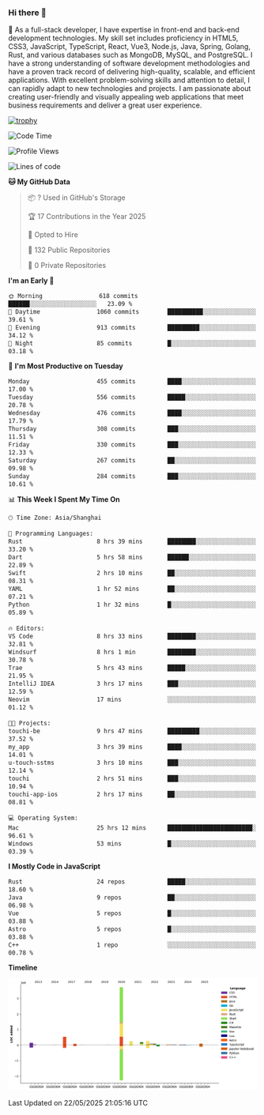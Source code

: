 ### Hi there 👋

🌱 As a full-stack developer, I have expertise in front-end and back-end development technologies. My skill set includes proficiency in HTML5, CSS3, JavaScript, TypeScript, React, Vue3, Node.js, Java, Spring, Golang, Rust, and various databases such as MongoDB, MySQL, and PostgreSQL. I have a strong understanding of software development methodologies and have a proven track record of delivering high-quality, scalable, and efficient applications. With excellent problem-solving skills and attention to detail, I can rapidly adapt to new technologies and projects. I am passionate about creating user-friendly and visually appealing web applications that meet business requirements and deliver a great user experience.

[![trophy](https://github-profile-trophy.vercel.app/?username=elton&rank=SECRET,SSS,SS,S,AAA,AA,A&theme=onedark&no-frame=true&margin-w=10)](https://github.com/ryo-ma/github-profile-trophy)

<!--START_SECTION:waka-->
![Code Time](http://img.shields.io/badge/Code%20Time-1%2C658%20hrs%2048%20mins-blue)

![Profile Views](http://img.shields.io/badge/Profile%20Views-1-blue)

![Lines of code](https://img.shields.io/badge/From%20Hello%20World%20I%27ve%20Written-5.7%20million%20lines%20of%20code-blue)

**🐱 My GitHub Data** 

> 📦 ? Used in GitHub's Storage 
 > 
> 🏆 17 Contributions in the Year 2025
 > 
> 💼 Opted to Hire
 > 
> 📜 132 Public Repositories 
 > 
> 🔑 0 Private Repositories 
 > 
**I'm an Early 🐤** 

```text
🌞 Morning                618 commits         ██████░░░░░░░░░░░░░░░░░░░   23.09 % 
🌆 Daytime                1060 commits        ██████████░░░░░░░░░░░░░░░   39.61 % 
🌃 Evening                913 commits         █████████░░░░░░░░░░░░░░░░   34.12 % 
🌙 Night                  85 commits          █░░░░░░░░░░░░░░░░░░░░░░░░   03.18 % 
```
📅 **I'm Most Productive on Tuesday** 

```text
Monday                   455 commits         ████░░░░░░░░░░░░░░░░░░░░░   17.00 % 
Tuesday                  556 commits         █████░░░░░░░░░░░░░░░░░░░░   20.78 % 
Wednesday                476 commits         ████░░░░░░░░░░░░░░░░░░░░░   17.79 % 
Thursday                 308 commits         ███░░░░░░░░░░░░░░░░░░░░░░   11.51 % 
Friday                   330 commits         ███░░░░░░░░░░░░░░░░░░░░░░   12.33 % 
Saturday                 267 commits         ██░░░░░░░░░░░░░░░░░░░░░░░   09.98 % 
Sunday                   284 commits         ███░░░░░░░░░░░░░░░░░░░░░░   10.61 % 
```


📊 **This Week I Spent My Time On** 

```text
🕑︎ Time Zone: Asia/Shanghai

💬 Programming Languages: 
Rust                     8 hrs 39 mins       ████████░░░░░░░░░░░░░░░░░   33.20 % 
Dart                     5 hrs 58 mins       ██████░░░░░░░░░░░░░░░░░░░   22.89 % 
Swift                    2 hrs 10 mins       ██░░░░░░░░░░░░░░░░░░░░░░░   08.31 % 
YAML                     1 hr 52 mins        ██░░░░░░░░░░░░░░░░░░░░░░░   07.21 % 
Python                   1 hr 32 mins        █░░░░░░░░░░░░░░░░░░░░░░░░   05.89 % 

🔥 Editors: 
VS Code                  8 hrs 33 mins       ████████░░░░░░░░░░░░░░░░░   32.81 % 
Windsurf                 8 hrs 1 min         ████████░░░░░░░░░░░░░░░░░   30.78 % 
Trae                     5 hrs 43 mins       █████░░░░░░░░░░░░░░░░░░░░   21.95 % 
IntelliJ IDEA            3 hrs 17 mins       ███░░░░░░░░░░░░░░░░░░░░░░   12.59 % 
Neovim                   17 mins             ░░░░░░░░░░░░░░░░░░░░░░░░░   01.12 % 

🐱‍💻 Projects: 
touchi-be                9 hrs 47 mins       █████████░░░░░░░░░░░░░░░░   37.52 % 
my_app                   3 hrs 39 mins       ████░░░░░░░░░░░░░░░░░░░░░   14.01 % 
u-touch-sstms            3 hrs 10 mins       ███░░░░░░░░░░░░░░░░░░░░░░   12.14 % 
touchi                   2 hrs 51 mins       ███░░░░░░░░░░░░░░░░░░░░░░   10.94 % 
touchi-app-ios           2 hrs 17 mins       ██░░░░░░░░░░░░░░░░░░░░░░░   08.81 % 

💻 Operating System: 
Mac                      25 hrs 12 mins      ████████████████████████░   96.61 % 
Windows                  53 mins             █░░░░░░░░░░░░░░░░░░░░░░░░   03.39 % 
```

**I Mostly Code in JavaScript** 

```text
Rust                     24 repos            █████░░░░░░░░░░░░░░░░░░░░   18.60 % 
Java                     9 repos             ██░░░░░░░░░░░░░░░░░░░░░░░   06.98 % 
Vue                      5 repos             █░░░░░░░░░░░░░░░░░░░░░░░░   03.88 % 
Astro                    5 repos             █░░░░░░░░░░░░░░░░░░░░░░░░   03.88 % 
C++                      1 repo              ░░░░░░░░░░░░░░░░░░░░░░░░░   00.78 % 
```



**Timeline**

![Lines of Code chart](https://raw.githubusercontent.com/elton/elton/main/assets/bar_graph.png)


 Last Updated on 22/05/2025 21:05:16 UTC
<!--END_SECTION:waka-->

<!--
**elton/elton** is a ✨ _special_ ✨ repository because its `README.md` (this file) appears on your GitHub profile.

Here are some ideas to get you started:

- 🔭 I’m currently working on ...
- 🌱 I’m currently learning ...
- 👯 I’m looking to collaborate on ...
- 🤔 I’m looking for help with ...
- 💬 Ask me about ...
- 📫 How to reach me: ...
- 😄 Pronouns: ...
- ⚡ Fun fact: ...
-->
